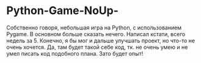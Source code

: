 # Python-Game-NoUp-
Собственно говоря, небольшая игра на Python, с использованием Pygame. В основном больше сказать нечего. 
Написал кстати, всего недель за 5. Конечно, я бы мог и дальше улучшать проект, но что-то не очень хочется.
Да, там будет такой себе код, тк. не очень умею и не умел писать код подобного плана. Зато будет опыт!

